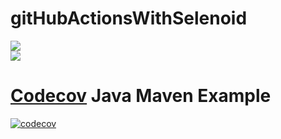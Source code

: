 # gitHubActionsWithSelenoid
<img src="https://github.com/oshcherbina17/gitHubActionsWithSelenoid/workflows/SelenoidTest/badge.svg?branch=master"><br>
<img src="https://github.com/oshcherbina17/gitHubActionsWithSelenoid/workflows/publishTestResult/badge.svg?branch=master"><br>
# [Codecov](https://codecov.io) Java Maven Example
[![codecov](https://codecov.io/github/codecov/gitHubActionsWithSelenoid/branch/master/graph/badge.svg?token=ob1cArXXM6)](https://app.codecov.io/github/codecov/gitHubActionsWithSelenoid)
